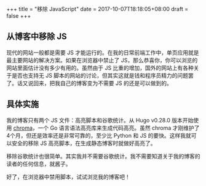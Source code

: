 +++
title = "移除 JavaScript"
date = 2017-10-07T18:18:05+08:00
draft = false
+++

## 从博客中移除 JS
现代的网站一般都是需要 JS 才能运行的。在我的日常前端工作中，单页应用就是最主要网站的解决方案。如果在浏览器中禁止了 JS，那么恭喜你，你可以浏览的网站里面估计没有多少有用的。虽然由于 JS 比重的增加，国外的网站上有各种关于是否也支持无 JS 脚本的网站的讨论，但其实这就是钱和程序员精力的问题罢了。话又说回来，把我自己的博客变为不需要 JS 的还是可以做到的。

## 具体实施
我的博客只有两个 JS 文件：高亮脚本和谷歌统计。从 Hugo v0.28.0 版本开始使用 [chroma](https://github.com/alecthomas/chroma)，一个 Go 语言语法高亮库来生成代码高亮。虽然 chroma 才刚维护了4个月，但还是效率还是非常可靠的，至少比 Python 和 JS 的要快。这样我就可以安全的移除 JS 高亮脚本，在生成静态博客时就做好高亮了。

移除谷歌统计也很简单。其实我并不需要谷歌统计。我不需要知道关于我的博客的读者的任何信息，就酱子。

好了，在浏览器中禁用脚本，试试浏览我的博客吧！